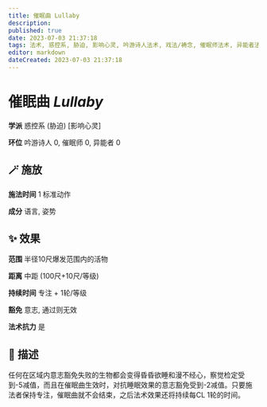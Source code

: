 ```yaml
---
title: 催眠曲 Lullaby
description: 
published: true
date: 2023-07-03 21:37:18
tags: 法术, 惑控系, 胁迫, 影响心灵, 吟游诗人法术, 戏法/祷念, 催眠师法术, 异能者法术
editor: markdown
dateCreated: 2023-07-03 21:37:18
---
```


# **催眠曲** *Lullaby*

**学派** 惑控系 (胁迫) \[影响心灵\] 

**环位** 吟游诗人 0, 催眠师 0, 异能者 0

## 🪄 施放

**施法时间** 1 标准动作

**成分** 语言, 姿势

## ✨ 效果  

**范围** 半径10尺爆发范围内的活物

**距离** 中距 (100尺+10尺/等级)  

**持续时间** 专注 + 1轮/等级 

**豁免** 意志, 通过则无效

**法术抗力** 是

## 📖 描述

任何在区域内意志豁免失败的生物都会变得昏昏欲睡和漫不经心，察觉检定受到-5减值，而且在催眠曲生效时，对抗睡眠效果的意志豁免受到-2减值。只要施法者保持专注，催眠曲就不会结束，之后法术效果还将持续每CL 1轮的时间。
    